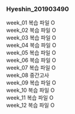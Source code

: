 ### Hyeshin_201903490

week_01 복습 파일 O <br>
week_02 복습 파일 O <br>
week_03 복습 파일 O <br>
week_04 복습 파일 O <br>
week_05 복습 파일 O <br>
week_06 복습 파일 O <br>
week_07 복습 파일 O <br>
week_08 중간고사 <br>
week_09 복습 파일 O <br>
week_10 복습 파일 O <br>
week_11 복습 파일 O <br>
week_12 복습 파일 O <br>
